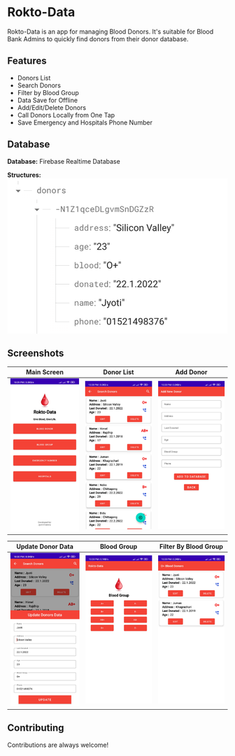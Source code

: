 # Rokto-Data

Rokto-Data is an app for managing Blood Donors. It's suitable for Blood Bank Admins to quickly find
donors from their donor database.

## Features

- Donors List
- Search Donors
- Filter by Blood Group
- Data Save for Offline
- Add/Edit/Delete Donors
- Call Donors Locally from One Tap
- Save Emergency and Hospitals Phone Number

## Database

**Database:** Firebase Realtime Database

**Structures:**
![database](https://github.com/Jyoti-Chakma/Rokto-Data/blob/master/Screenshots/realtime-database.png)

## Screenshots

| Main Screen                                                                                         | Donor List                                                                                        | Add Donor                                                                                       |
|-----------------------------------------------------------------------------------------------------|---------------------------------------------------------------------------------------------------|-------------------------------------------------------------------------------------------------|
| ![main-screen](https://github.com/Jyoti-Chakma/Rokto-Data/blob/master/Screenshots/main-screen.jpeg) | ![donor-list](https://github.com/Jyoti-Chakma/Rokto-Data/blob/master/Screenshots/donor-list.jpeg) | ![add-donor](https://github.com/Jyoti-Chakma/Rokto-Data/blob/master/Screenshots/add-donor.jpeg) |

| Update Donor Data                                                                                     | Blood Group                                                                                         | Filter By Blood Group                                                                                       |
|-------------------------------------------------------------------------------------------------------|-----------------------------------------------------------------------------------------------------|-------------------------------------------------------------------------------------------------------------|
| ![update-donor](https://github.com/Jyoti-Chakma/Rokto-Data/blob/master/Screenshots/update-donor.jpeg) | ![blood-group](https://github.com/Jyoti-Chakma/Rokto-Data/blob/master/Screenshots/blood-group.jpeg) | ![filter-by-donor](https://github.com/Jyoti-Chakma/Rokto-Data/blob/master/Screenshots/filter-by-group.jpeg) |

## Contributing

Contributions are always welcome!
